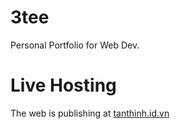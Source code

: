 # 3tee
Personal Portfolio for Web Dev.
# Live Hosting
The web is publishing at [tanthinh.id.vn](tanthinh.id.vn)
